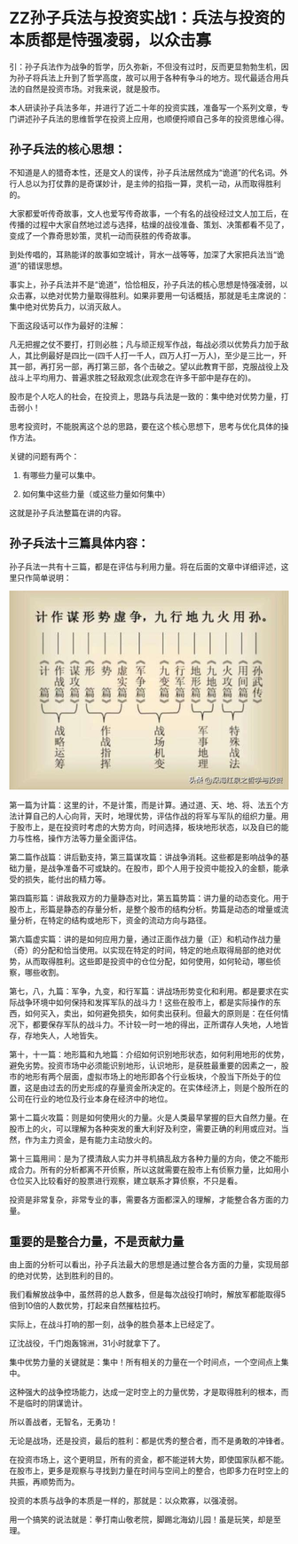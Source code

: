 # ZZ孙子兵法与投资实战1：兵法与投资的本质都是恃强凌弱，以众击寡

引：孙子兵法作为战争的哲学，历久弥新，不但没有过时，反而更显勃勃生机，因为孙子将兵法上升到了哲学高度，故可以用于各种有争斗的地方。现代最适合用兵法的自然是投资市场。对我来说，就是股市。

本人研读孙子兵法多年，并进行了近二十年的投资实践，准备写一个系列文章，专门讲述孙子兵法的思维哲学在投资上应用，也顺便捋顺自己多年的投资思维心得。

## 孙子兵法的核心思想：
不知道是人的猎奇本性，还是文人的误传，孙子兵法居然成为“诡道”的代名词。外行人总以为打仗靠的是奇谋妙计，是主帅的掐指一算，灵机一动，从而取得胜利的。

大家都爱听传奇故事，文人也爱写传奇故事，一个有名的战役经过文人加工后，在传播的过程中大家自然地过滤与选择，枯燥的战役准备、策划、决策都看不见了，变成了一个靠奇思妙策，灵机一动而获胜的传奇故事。

到处传唱的，耳熟能详的故事如空城计，背水一战等等，加深了大家把兵法当“诡道”的错误思想。

事实上，孙子兵法并不是“诡道”，恰恰相反，孙子兵法的核心思想是恃强凌弱，以众击寡，以绝对优势力量取得胜利。如果非要用一句话概括，那就是毛主席说的：集中绝对优势兵力，以消灭敌人。

下面这段话可以作为最好的注解：

凡无把握之仗不要打，打则必胜；凡与顽正规军作战，每战必须以优势兵力加于敌人，其比例最好是四比一(四千人打一千人，四万人打一万人)，至少是三比一，歼其一部，再打另一部，再打第三部，各个击破之。望以此教育干部，克服战役上及战斗上平均用力、普遍求胜之轻敌观念(此观念在许多干部中是存在的)。

股市是个人吃人的社会，在投资上，思路与兵法是一致的：集中绝对优势力量，打击弱小！

思考投资时，不能脱离这个总的思路，要在这个核心思想下，思考与优化具体的操作方法。

关键的问题有两个：

1. 有哪些力量可以集中。

2. 如何集中这些力量（或这些力量如何集中）

这就是孙子兵法整篇在讲的内容。

## 孙子兵法十三篇具体内容：
孙子兵法一共有十三篇，都是在评估与利用力量。将在后面的文章中详细评述，这里只作简单说明：

![孙子兵法](/images/sunzi_1_1.jpg)

第一篇为计篇：这里的计，不是计策，而是计算。通过道、天、地、将、法五个方法计算自己的人心向背，天时，地理优势，评估作战的将军与军队的组织力量。用于股市上，是在投资时考虑的大势方向，时间选择，板块地形状态，以及自已的能力与性格，操作方法等力量全面评估。

第二篇作战篇：讲后勤支持，第三篇谋攻篇：讲战争消耗。这些都是影响战争的基础力量，是战争准备不可或缺的。在股市，即个人用于投资中能投入的金额，能承受的损失，能付出的精力等。

第四篇形篇：讲敌我双方的力量静态对比，第五篇势篇：讲力量的动态变化。用于股市上，形篇是静态的存量分析，是整个股市的结构分析。势篇是动态的增量或流量分析，在特定的结构或地形下，资金的流动方向与路径。

第六篇虚实篇：讲的是如何应用力量，通过正面作战力量（正）和机动作战力量（奇）的分配和恰当使用。以实现在特定的时间，特定的地点取得局部的绝对优势，从而取得胜利。这些即是投资中的仓位分配，如何使用，如何轮动，哪些侦察，哪些收割。

第七，八，九篇：军争，九变，和行军篇：讲战场形势变化和利用。都是要求在实际战争环境中如何保持和发挥军队的战斗力！这些在股市上，都是实际操作的东西，如何买入，卖出，如何避免损失，如何卖出获利。但最大的原则是：在任何情况下，都要保存军队的战斗力。不计较一时一地的得出，正所谓存人失地，人地皆存，存地失人，人地皆失。

第十，十一篇：地形篇和九地篇：介绍如何识别地形状态，如何利用地形的优势，避免劣势。投资市场中必须能识别地形，认识地形，是获胜最重要的因素之一，股市的地形有两个层面，虚拟市场上的地形即各个行业板块，个股当下所处于的位置，这是由过去的历史形成的存量资金所决定的。在实体经济上，则是个股所在的公司在行业的地位及行业本身在经济中的地位。

第十二篇火攻篇：则是如何使用火的力量。火是人类最早掌握的巨大自然力量。在股市上的火，可以理解为各种突发的重大利好及利空，需要正确的利用或应对。当然，作为主力资金，是有能力主动放火的。

第十三篇用间：是为了摸清敌人实力并寻机搞乱敌方各种力量的方向，使之不能形成合力。所有的分析都离不开侦察，所以这就需要在股市上有侦察力量，比如用小仓位买入比较看好的股票进行观察，建立联系才算侦察，不只是看。

投资是非常复杂，非常专业的事，需要各方面都深入的理解，才能整合各方面的力量。

## 重要的是整合力量，不是贡献力量
由上面的分析可以看出，孙子兵法最大的思想是通过整合各方面的力量，实现局部的绝对优势，达到胜利的目的。

我们看解放战争中，虽然蒋的总人数多，但是每次战役打响时，解放军都能取得5倍到10倍的人数优势，打起来自然摧枯拉朽。

实际上，在战斗打响的那一刻，战争的胜负基本上已经定了。

辽沈战役，千门炮轰锦洲，31小时就拿下了。

集中优势力量的关键就是：集中！所有相关的力量在一个时间点，一个空间点上集中。

这种强大的战争控场能力，达成一定时空上的力量优势，才是取得胜利的根本，而不是临时的阴谋诡计。

所以善战者，无智名，无勇功！

无论是战场，还是投资，最后的胜利：都是优秀的整合者，而不是勇敢的冲锋者。

在投资市场上，这个更明显，所有的资金，都不能逆转大势，即使国家队都不能。在股市上，更多是观察与寻找到力量在时间与空间上的整合，也即多力在时空上的共振，再顺势而为。

投资的本质与战争的本质是一样的，那就是：以众欺寡，以强凌弱。

用一个搞笑的说法就是：拳打南山敬老院，脚踢北海幼儿园！虽是玩笑，却是至理。

